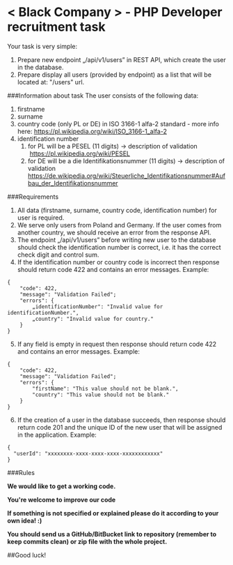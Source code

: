 # < Black Company > - PHP Developer recruitment task

Your task is very simple:
1. Prepare new endpoint „/api/v1/users” in REST API, which create the user in the database.
2. Prepare display all users (provided by endpoint) as a list that will be located at: "/users" url.


###Information about task
The user consists of the following data:	
1. firstname
2. surname
3. country code (only PL or DE) in ISO 3166-1 alfa-2 standard - more info here: https://pl.wikipedia.org/wiki/ISO_3166-1_alfa-2
4. identification number
    1. for PL will be a PESEL (11 digits) -> description of validation  https://pl.wikipedia.org/wiki/PESEL
    2. for DE will be a die Identifikationsnummer (11 digits) -> description of validation https://de.wikipedia.org/wiki/Steuerliche_Identifikationsnummer#Aufbau_der_Identifikationsnummer


###Requirements
1. All data (firstname, surname, country code, identification number) for user is required.
2. We serve only users from Poland and Germany. If the user comes from another country, we should receive an error from the response API.
3. The endpoint „/api/v1/users” before writing new user to the database should check the identification number is correct, i.e. it has the correct check digit and control sum.
4. If the identification number or country code is incorrect then response should return code 422 and contains an error messages. Example:
```
{
    "code": 422,
    "message": "Validation Failed";
    "errors": {
        „identificationNumber": "Invalid value for identificationNumber.",
        „country": "Invalid value for country."
    }
}
```
5. If any field is empty in request then response should return code 422 and contains an error messages. Example:
```
{
    "code": 422,
    "message": "Validation Failed";
    "errors": {
        "firstName": "This value should not be blank.",
        "country": "This value should not be blank." 
    }
}
```
6. If the creation of a user in the database succeeds, then response should return code 201 and the unique ID of the new user that will be assigned in the application. Example:
```
{
  "userId": "xxxxxxxx-xxxx-xxxx-xxxx-xxxxxxxxxxxx" 
}
```


###Rules

**We would like to get a working code.**

**You're welcome to improve our code**

**If something is not specified or explained please do it according to your own idea! :)**

**You should send us a GitHub/BitBucket link to repository (remember to keep commits clean) or zip file with the whole project.**


##Good luck!